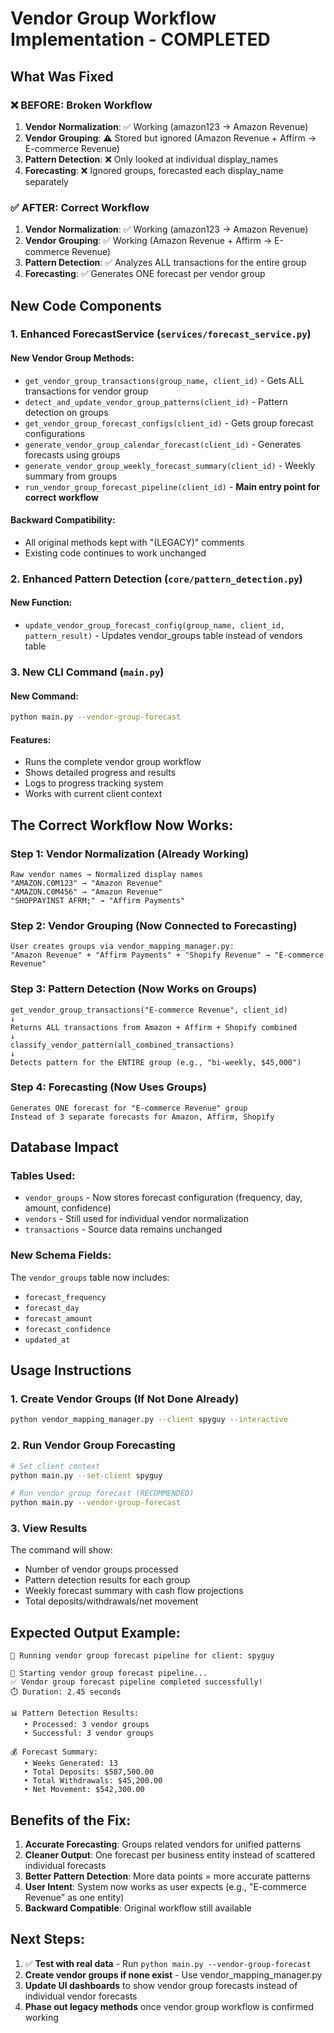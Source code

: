 # Vendor Group Workflow Implementation - COMPLETED

## What Was Fixed

### ❌ BEFORE: Broken Workflow
1. **Vendor Normalization**: ✅ Working (amazon123 → Amazon Revenue)
2. **Vendor Grouping**: ⚠️ Stored but ignored (Amazon Revenue + Affirm → E-commerce Revenue)
3. **Pattern Detection**: ❌ Only looked at individual display_names
4. **Forecasting**: ❌ Ignored groups, forecasted each display_name separately

### ✅ AFTER: Correct Workflow  
1. **Vendor Normalization**: ✅ Working (amazon123 → Amazon Revenue)
2. **Vendor Grouping**: ✅ Working (Amazon Revenue + Affirm → E-commerce Revenue)
3. **Pattern Detection**: ✅ Analyzes ALL transactions for the entire group
4. **Forecasting**: ✅ Generates ONE forecast per vendor group

## New Code Components

### 1. Enhanced ForecastService (`services/forecast_service.py`)

#### New Vendor Group Methods:
- `get_vendor_group_transactions(group_name, client_id)` - Gets ALL transactions for vendor group
- `detect_and_update_vendor_group_patterns(client_id)` - Pattern detection on groups  
- `get_vendor_group_forecast_configs(client_id)` - Gets group forecast configurations
- `generate_vendor_group_calendar_forecast(client_id)` - Generates forecasts using groups
- `generate_vendor_group_weekly_forecast_summary(client_id)` - Weekly summary from groups
- `run_vendor_group_forecast_pipeline(client_id)` - **Main entry point for correct workflow**

#### Backward Compatibility:
- All original methods kept with "(LEGACY)" comments
- Existing code continues to work unchanged

### 2. Enhanced Pattern Detection (`core/pattern_detection.py`)

#### New Function:
- `update_vendor_group_forecast_config(group_name, client_id, pattern_result)` - Updates vendor_groups table instead of vendors table

### 3. New CLI Command (`main.py`)

#### New Command:
```bash
python main.py --vendor-group-forecast
```

#### Features:
- Runs the complete vendor group workflow
- Shows detailed progress and results
- Logs to progress tracking system
- Works with current client context

## The Correct Workflow Now Works:

### Step 1: Vendor Normalization (Already Working)
```
Raw vendor names → Normalized display names
"AMAZON.C0M123" → "Amazon Revenue"  
"AMAZON.C0M456" → "Amazon Revenue"
"SHOPPAYINST AFRM;" → "Affirm Payments"
```

### Step 2: Vendor Grouping (Now Connected to Forecasting)
```
User creates groups via vendor_mapping_manager.py:
"Amazon Revenue" + "Affirm Payments" + "Shopify Revenue" → "E-commerce Revenue"
```

### Step 3: Pattern Detection (Now Works on Groups)
```
get_vendor_group_transactions("E-commerce Revenue", client_id)
↓
Returns ALL transactions from Amazon + Affirm + Shopify combined
↓
classify_vendor_pattern(all_combined_transactions)
↓
Detects pattern for the ENTIRE group (e.g., "bi-weekly, $45,000")
```

### Step 4: Forecasting (Now Uses Groups)
```
Generates ONE forecast for "E-commerce Revenue" group
Instead of 3 separate forecasts for Amazon, Affirm, Shopify
```

## Database Impact

### Tables Used:
- `vendor_groups` - Now stores forecast configuration (frequency, day, amount, confidence)
- `vendors` - Still used for individual vendor normalization
- `transactions` - Source data remains unchanged

### New Schema Fields:
The `vendor_groups` table now includes:
- `forecast_frequency` 
- `forecast_day`
- `forecast_amount` 
- `forecast_confidence`
- `updated_at`

## Usage Instructions

### 1. Create Vendor Groups (If Not Done Already)
```bash
python vendor_mapping_manager.py --client spyguy --interactive
```

### 2. Run Vendor Group Forecasting
```bash
# Set client context
python main.py --set-client spyguy

# Run vendor group forecast (RECOMMENDED)
python main.py --vendor-group-forecast
```

### 3. View Results
The command will show:
- Number of vendor groups processed
- Pattern detection results for each group
- Weekly forecast summary with cash flow projections
- Total deposits/withdrawals/net movement

## Expected Output Example:
```
🔮 Running vendor group forecast pipeline for client: spyguy

🏃 Starting vendor group forecast pipeline...
✅ Vendor group forecast pipeline completed successfully!
⏱️ Duration: 2.45 seconds

📊 Pattern Detection Results:
   • Processed: 3 vendor groups
   • Successful: 3 vendor groups

💰 Forecast Summary:
   • Weeks Generated: 13
   • Total Deposits: $587,500.00
   • Total Withdrawals: $45,200.00  
   • Net Movement: $542,300.00
```

## Benefits of the Fix:

1. **Accurate Forecasting**: Groups related vendors for unified patterns
2. **Cleaner Output**: One forecast per business entity instead of scattered individual forecasts
3. **Better Pattern Detection**: More data points = more accurate patterns
4. **User Intent**: System now works as user expects (e.g., "E-commerce Revenue" as one entity)
5. **Backward Compatible**: Original workflow still available

## Next Steps:

1. ✅ **Test with real data** - Run `python main.py --vendor-group-forecast`
2. **Create vendor groups if none exist** - Use vendor_mapping_manager.py
3. **Update UI dashboards** to show vendor group forecasts instead of individual vendor forecasts
4. **Phase out legacy methods** once vendor group workflow is confirmed working